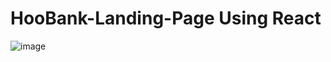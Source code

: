 # HooBank-Landing-Page Using React

![image](https://user-images.githubusercontent.com/81459430/206866285-fdeda828-76f2-45c3-9731-9b740d6a3bb4.png)

